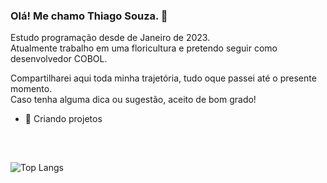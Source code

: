 ### Olá! Me chamo Thiago Souza. 👋

Estudo programação desde de Janeiro de 2023. </br>
Atualmente trabalho em uma floricultura e pretendo seguir como desenvolvedor COBOL.

Compartilharei aqui toda minha trajetória, tudo oque passei até o presente momento. </br>
Caso tenha alguma dica ou sugestão, aceito de bom grado!

- 🌱 Criando projetos

##


<br>

![Top Langs](https://github-readme-stats.vercel.app/api/top-langs/?username=thisouza01&hide_progress=true&theme=dark)
<br>

##


